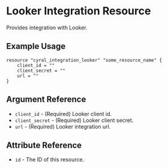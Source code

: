 # Looker Integration Resource

Provides integration with Looker.

## Example Usage

```hcl
resource "cyral_integration_looker" "some_resource_name" {
    client_id = ""
    client_secret = ""
    url = ""
}
```

## Argument Reference

* `client_id` - (Required) Looker client id.
* `client_secret` - (Required) Looker client secret.
* `url` - (Required) Looker integration url.

## Attribute Reference

* `id` - The ID of this resource.
